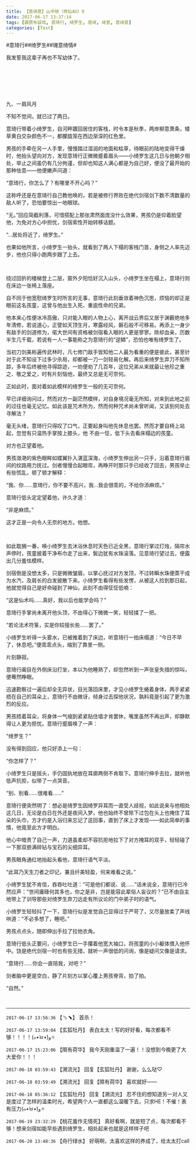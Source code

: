 ```yaml
---
title: 【意绮意】山中晓（修仙AU）9
date: 2017-06-17 13:37:14
tags: [霹雳布袋戏, 意琦行, 绮罗生, 意绮, 绮意, 意绮意]
categories: [Text]
---
```


<p dir="ltr"  >#意琦行##绮罗生##瑰意绮情#</p> 
<p dir="ltr"  >我发誓我这辈子再也不写幼体了。</p> 
<p dir="ltr"  >&nbsp;</p> 
<p dir="ltr"  >&nbsp;</p> 
<p dir="ltr"  >&nbsp;</p> 
<p dir="ltr"  >九、一肩风月</p> 
<p dir="ltr"  >不知不觉间，就已过了两日。</p> 
<p dir="ltr"  >意琦行带着小绮罗生，自河畔踱回居住的客栈，时令本是秋季，两岸柳意萧条，矮草黄白交杂颜色不一，都朦胧笼在西边渐深的红色里。</p> 
<p dir="ltr"  >男孩的手牵在另一人手里，慢慢踏过湿润的地面和枯草，待眼前的陆地变得干燥时，他抬头望向对方，发现意琦行正微微蹙着眉头——小绮罗生这几日与他朝夕相处，举止之间虽仍有几分拘谨，但却也知这人满心都是为自己好，便没了最开始的那种怯意——他便嫩声问道：</p> 
<p dir="ltr"  >“意琦行，你怎么了？有哪里不开心吗？”</p> 
<p dir="ltr"  >这称呼还是在意琦行自己教他唤的，若是被修行界败在绝代剑宿剑下数不清数量的敌人听了，恐怕要惊出一地眼球。</p> 
<p dir="ltr"  >“无。”回应简截利落，可惜搭配上那张肃然面庞没什么效果，男孩仍是仰着脸望他，为免对方心中担忧，剑宿索性开始转移话题。</p> 
<p dir="ltr"  >“…居处将近了，绮罗生。”</p> 
<p dir="ltr"  >也果如他所言，小绮罗生一抬头，就看到了两人下榻的客栈门首，身侧之人率先迈步，他也只得小跑两步跟了上去。</p> 
<p dir="ltr"  >&nbsp;</p> 
<p dir="ltr"  >绕过回折的楼梯登上二层，窗外夕阳恰好沉入山头，小绮罗生坐在榻上，意琦行则在床边一张椅上落座。</p> 
<p dir="ltr"  >自不同于他宽慰绮罗生时所言的无事，意琦行此刻垂敛着神色沉思，烦恼的却正是眼前这名孩童，这曾与他出生入死、重逾性命的兄弟。</p> 
<p dir="ltr"  >他本来心性便冰冷高傲，只对能入眼的人物上心，离开战云界后又居于渊薮绝地多年清修，若说道心，正譬如天顶生月，寒露经风，磐石般不可移易。再添上一身少有敌手的剑道修为，偌大世间有资格被剑宿看入眼的人更是寥寥。除却血亲，历数半生几千载，若说有一人一事能称之为意琦行的“逆鳞”，恐怕也唯有绮罗生了。</p> 
<p dir="ltr"  >当初刀剑美称遍传武林时，凡七修门敌手皆知他二人最为看重的便是彼此，甚至针对于此不知设下过多少杀局，却都被一刀一剑轻易化解。再后来绮罗生弃刀不知所踪，多年后终被他寻得踪迹，一劝便劝了几百年，这位兄弟从来就最让他珍之重之、敬之爱之，时有片刻恼他，最终又总是无可奈何。</p> 
<p dir="ltr"  >正如此时，面对着如此模样的绮罗生一般的无可奈何。</p> 
<p dir="ltr"  >早已详细询问过，然而对方一副茫然模样，对自身境况毫无所知，对来到此地之前的过往也毫无记忆。如此该是咒术所为，然而何种咒术尚未曾听闻，又该到何处去寻解法？</p> 
<p dir="ltr"  >毫无头绪，意琦行只得叹了口气，正要起身叫他先休息也罢。然而才要自椅上站起，忽觉有只温热手掌按上膝头，他&nbsp;不由一怔，低下头去看床榻边的孩童。</p> 
<p dir="ltr"  >对方也正望着他。</p> 
<p dir="ltr"  >男孩潋滟的紫色眼眸如蝶翼扑入湛蓝深海，小绮罗生伸出另一只手，沿着意琦行眉间的纹路用力抚过。剑者慢慢合起眼帘，再睁开时那只手已经收了回去，男孩举止有些慌乱，顿了顿才解释：</p> 
<p dir="ltr"  >“我、你……意琦行，你不要不高兴，我…我会很乖的，不给你添麻烦。”</p> 
<p dir="ltr"  >意琦行低头定定望着他，许久才道：</p> 
<p dir="ltr"  >“非是麻烦。”</p> 
<p dir="ltr"  >这才正是一向令人无奈的地方。他想。</p> 
<p dir="ltr"  >&nbsp;</p> 
<p dir="ltr"  >如此耽搁一番，唤小绮罗生去沐浴休息时天色已近全黑，意琦行掌过灯烛，隔帘水声停时，孩童披着干净布巾走了出来，鬓边犹有水珠滚落。见意琦行望过去，便露出几分羞怯模样。</p> 
<p dir="ltr"  >剑宿倒是没想太多，只是微微皱眉，以掌心抚过对方发顶，不过转瞬水珠便蒸干成为水汽，及肩长的白发披散下来。小绮罗生看得有些发愣，从被这人捡到那日起，他就觉得自己是好命碰到了神仙，此刻不由得怔怔低喃：</p> 
<p dir="ltr"  >“这是仙术吗……真好，我以后也能学会吗？”</p> 
<p dir="ltr"  >意琦行手掌尚未离开他头顶，不由得心下微微一笑，轻轻揉了一把。</p> 
<p dir="ltr"  >“若论法术符箓，实是你较擅长些……罢了。”</p> 
<p dir="ltr"  >小绮罗生听得一头雾水，已被推着到了床边，听意琦行一拍床榻道：“今日不早了，休息吧。”便乖乖点头，缩到了靠里一侧。</p> 
<p dir="ltr"  >片刻静寂。</p> 
<p dir="ltr"  >意琦行阖目在外侧床沿打坐，本以为他睡熟了，却忽然听到一声张皇失措的惊叫，便蓦然睁眼。</p> 
<p dir="ltr"  >迅速勘察过一遍后却全无异状，目光落回床里，才见小绮罗生蜷着身体，两手紧紧捂在自己的耳朵上，意琦行不由微讶，倾身过去探他状况，孰料竟是引起了更为激烈的反应。</p> 
<p dir="ltr"  >男孩捂着耳朵，将身体一气缩到紧紧贴住墙才肯罢休，嘴里虽然不再出声，却静默得让人更为担忧。意琦行蹙眉唤了一声：</p> 
<p dir="ltr"  >“绮罗生？”</p> 
<p dir="ltr"  >没有得到回应，他只好添上一句：</p> 
<p dir="ltr"  >“你怎样了？”</p> 
<p dir="ltr"  >小绮罗生只是摇头，手仍固执地放在耳廓两侧不肯取下。意琦行伸手去拉，就听他低声抗拒，似带了一点哭音。</p> 
<p dir="ltr"  >“别、别看……很难看……”</p> 
<p dir="ltr"  >意琦行便突然明了：想必是绮罗生因绮罗异耳而一直受人歧视，如此说来与他相处这几日，无论是白日在外还是夜间入梦，他也始终不曾除下过包在头上也掩住了耳朵的头巾，方才约是入浴归来忘记了这回事，直到了床上才发现——如此简单的事情，他竟至此方才明白。</p> 
<p dir="ltr"  >他心中暗责了自己一声，力道虽柔却不容抗拒地拉下了对方掩耳的双手，轻轻碰了一下那双嵌满碎钻与宝石的尖细异耳。</p> 
<p dir="ltr"  >男孩眼角通红地抬起头看他，意琦行语气平淡。</p> 
<p dir="ltr"  >“此耳乃天生刀者之印记，兼且纤美轻盈，何来难看之说。”</p> 
<p dir="ltr"  >小绮罗生犹不肯信，吞吞吐吐道：“可是他们都说、说……”话未说全，意琦行已冷然应声：“世间庸碌何其多也，你之是非，岂是能容此辈俗人妄议的？”已不由自主地带上了训导那些对绮罗生弃刀远走有所议论的门中弟子时的语气。</p> 
<p dir="ltr"  >小绮罗生轻轻抖了一下，意琦行似是发觉自己显得过于严苛了，又尽量放柔了声线哄道：“不必多想了，睡吧。”</p> 
<p dir="ltr"  >男孩点点头，随即伸出手拉了拉他衣角。</p> 
<p dir="ltr"  >意琦行低头正要问，小绮罗生已一手攥着他宽大袖口，将孩童的小小躯体偎入他怀中。饶是绝代剑宿一时也有些无措，就听一声很低的问询，像是疑问又像是请求。</p> 
<p dir="ltr"  >“意琦行……你会一直陪我，对吧？”</p> 
<p dir="ltr"  >剑者脑中更是空白，静了片刻方以掌心覆上男孩脊背，拍了拍。</p> 
<p dir="ltr"  >“自然。”</p> 
<p dir="ltr"  >&nbsp;</p>

<!-- more -->

---

`2017-06-17 13:56:36` 【﹆﹅】 首杀！

`2017-06-17 13:59:04` 【玄狐牡丹】 表白太太！写的好好看，每次都看不够！！！！(๑•̀ㅂ•́)و✧

`2017-06-17 15:23:06` 【隰有荷华】 我今天刚重温了一遍！！没想到今晚更了大大爱你！！！

`2017-06-18 03:59:43` 【溯流光】 回复【玄狐牡丹】 谢谢，么么哒♡

`2017-06-18 03:59:49` 【溯流光】 回复【隰有荷华】 喜欢就好——

`2017-06-18 05:36:12` 【玄狐牡丹】 回复【溯流光】 忍不住的想知道另一对人又是度过了怎样的温柔时光，希望两个人一直都这么温暖下去，只求HE！不催！表有压力(๑•̀ㅂ•́)و✧

`2017-06-19 23:32:29` 【桃花羞作无情死】 真好看啊，就是短了点，每次都看不够！想来剑宿如能早些遇到绮罗生，相处起来也就是这样样子吧

`2017-06-20 13:48:36` 【舟行绿水】 好萌啊，太喜欢这样的养成了，给太太打call
